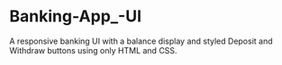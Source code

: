 # Banking-App_-UI
A responsive banking UI with a balance display and styled Deposit and Withdraw buttons using only HTML and CSS.
